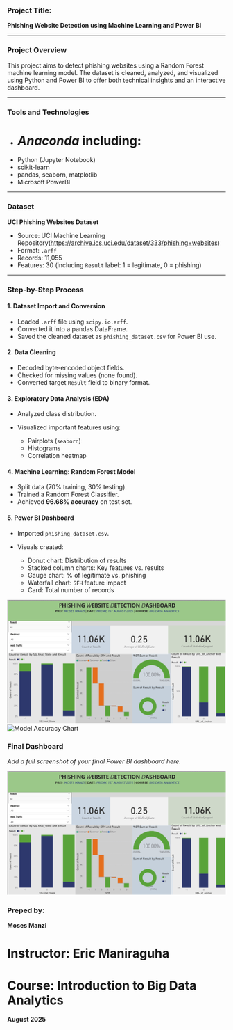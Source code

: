 
### Project Title:

**Phishing Website Detection using Machine Learning and Power BI**

---

### Project Overview

This project aims to detect phishing websites using a Random Forest machine learning model. The dataset is cleaned, analyzed, and visualized using Python and Power BI to offer both technical insights and an interactive dashboard.

---

### Tools and Technologies
* # *Anaconda* including:
* Python (Jupyter Notebook)
* scikit-learn
* pandas, seaborn, matplotlib
* Microsoft PowerBI

---

### Dataset

**UCI Phishing Websites Dataset**

* Source: UCI Machine Learning Repository(https://archive.ics.uci.edu/dataset/333/phishing+websites)
* Format: `.arff`
* Records: 11,055
* Features: 30 (including `Result` label: 1 = legitimate, 0 = phishing)

---

### Step-by-Step Process

#### 1. Dataset Import and Conversion

* Loaded `.arff` file using `scipy.io.arff`.
* Converted it into a pandas DataFrame.
* Saved the cleaned dataset as `phishing_dataset.csv` for Power BI use.

#### 2. Data Cleaning

* Decoded byte-encoded object fields.
* Checked for missing values (none found).
* Converted target `Result` field to binary format.

#### 3. Exploratory Data Analysis (EDA)

* Analyzed class distribution.
* Visualized important features using:

  * Pairplots (`seaborn`)
  * Histograms
  * Correlation heatmap

#### 4. Machine Learning: Random Forest Model

* Split data (70% training, 30% testing).
* Trained a Random Forest Classifier.
* Achieved **96.68% accuracy** on test set.

#### 5. Power BI Dashboard

* Imported `phishing_dataset.csv`.
* Visuals created:

  * Donut chart: Distribution of results
  * Stacked column charts: Key features vs. results
  * Gauge chart: % of legitimate vs. phishing
  * Waterfall chart: `SFH` feature impact
  * Card: Total number of records

![Dashboard Overview](images/Dashboard.png)
![Model Accuracy Chart](images/accuracy.png)

### Final Dashboard

*Add a full screenshot of your final Power BI dashboard here.*

![Dashboard Overview](images/Dashboard.png)


### Preped by:

**Moses Manzi**

# Instructor: Eric Maniraguha
# Course: Introduction to Big Data Analytics 


**August 2025**

